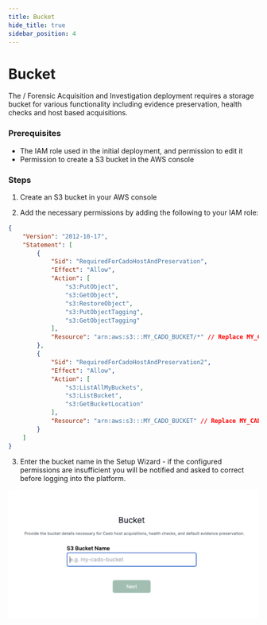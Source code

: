 ```yaml
---
title: Bucket
hide_title: true
sidebar_position: 4
---
```


# Bucket

The / Forensic Acquisition and Investigation deployment requires a storage bucket for various functionality including evidence preservation, health checks and host based acquisitions.

### Prerequisites

  - The IAM role used in the initial deployment, and permission to edit it
  - Permission to create a S3 bucket in the AWS console

### Steps

1. Create an S3 bucket in your AWS console

2. Add the necessary permissions by adding the following to your IAM role:

```json
{
    "Version": "2012-10-17",
    "Statement": [
        {
            "Sid": "RequiredForCadoHostAndPreservation",
            "Effect": "Allow",
            "Action": [
                "s3:PutObject",
                "s3:GetObject",
                "s3:RestoreObject",
                "s3:PutObjectTagging",
                "s3:GetObjectTagging"
            ],
            "Resource": "arn:aws:s3:::MY_CADO_BUCKET/*" // Replace MY_CADO_BUCKET with your bucket name and delete this comment
        },
        {
            "Sid": "RequiredForCadoHostAndPreservation2",
            "Effect": "Allow",
            "Action": [
                "s3:ListAllMyBuckets",
                "s3:ListBucket",
                "s3:GetBucketLocation"
            ],
            "Resource": "arn:aws:s3:::MY_CADO_BUCKET" // Replace MY_CADO_BUCKET with your bucket name and delete this comment
        }
    ]
}

```
  
3. Enter the bucket name in the Setup Wizard - if the configured permissions are insufficient you will be notified and asked to correct before logging into the platform.

![AWS Bucket](/img/aws-bucket.png)


